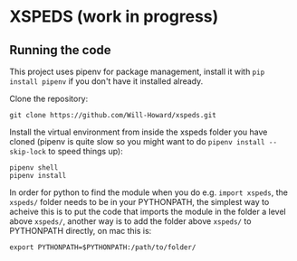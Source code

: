 # XSPEDS (work in progress)

## Running the code
This project uses pipenv for package management, install it with
```pip install pipenv```
if you don't have it installed already.

Clone the repository:
```
git clone https://github.com/Will-Howard/xspeds.git
```

Install the virtual environment from inside the xspeds folder you have cloned (pipenv is quite slow so you might want to do `pipenv install --skip-lock` to speed things up):
```
pipenv shell
pipenv install
```

In order for python to find the module when you do e.g. `import xspeds`, the `xspeds/` folder needs to be in your PYTHONPATH,
the simplest way to acheive this is to put the code that imports the module in the folder a level above `xspeds/`, another way
is to add the folder above `xspeds/` to PYTHONPATH directly, on mac this is:
```
export PYTHONPATH=$PYTHONPATH:/path/to/folder/
```

